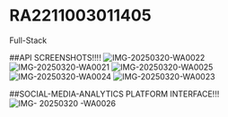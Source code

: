 # RA2211003011405
Full-Stack

##API SCREENSHOTS!!!!
![IMG-20250320-WA0022](https://github.com/user-attachments/assets/46affa60-1768-49e2-acec-3ee3bbbc351a)
![IMG-20250320-WA0021](https://github.com/user-attachments/assets/22df6012-e97f-49d6-8277-b7660e2ef16f)
![IMG-20250320-WA0025](https://github.com/user-attachments/assets/3011a6c7-7e2b-4cc1-b9ad-ed6ed97fad14)
![IMG-20250320-WA0024](https://github.com/user-attachments/assets/e599d857-39e4-4afe-8921-056a4a1c505e)
![IMG-20250320-WA0023](https://github.com/user-attachments/assets/6caac511-8647-4372-b24c-71ce435350d8)


##SOCIAL-MEDIA-ANALYTICS PLATFORM INTERFACE!!!
![IMG- 20250320 -WA0026](https://github.com/user-attachments/assets/8424366e-5d49-4ba2-9925-5a540fe55b1e)

